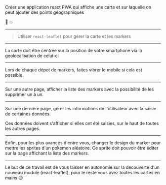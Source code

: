 Créer une application react PWA qui affiche une carte et sur laquelle on peut ajouter des points géographiques

🏁 💥

----

> Utiliser `react-leaflet` pour gérer la carte et les markers

----

La carte doit être centrée sur la position de votre smartphone via la geolocalisation de celui-ci

----

Lors de chaque dépot de markers, faites vibrer le mobile si cela est possible.

----

Sur une autre page, afficher la liste des markers avec la possibilité de les supprimer un à un.

----

Sur une dernière page, gérer les informations de l'utilisateur avec la saisie de certaines données.

Ces données doivent s'afficher si elles ont été saisies, sur le haut de toutes les autres pages.

----

Enfin, pour les plus avancés d'entre vous, changer le design du marker pour mettre les sprites d'un pokemon aléatoire. Ce sprite doit pouvoir être éditer sur la page affichant la liste des markers.

---

Le but de ce travail est de vous laisser en autonomie sur la decouverte d'un nouveau module (react-leaflet), pour le reste vous avez toutes les cartes en mains 😉
